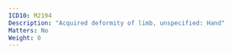 ```yaml
---
ICD10: M2194
Description: "Acquired deformity of limb, unspecified: Hand"
Matters: No
Weight: 0
---
```

